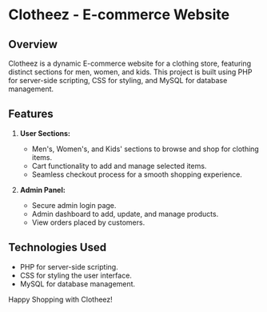 # Clotheez - E-commerce Website

## Overview
Clotheez is a dynamic E-commerce website for a clothing store, featuring distinct sections for men, women, and kids. This project is built using PHP for server-side scripting, CSS for styling, and MySQL for database management.

## Features
1. **User Sections:**
   - Men's, Women's, and Kids' sections to browse and shop for clothing items.
   - Cart functionality to add and manage selected items.
   - Seamless checkout process for a smooth shopping experience.

2. **Admin Panel:**
   - Secure admin login page.
   - Admin dashboard to add, update, and manage products.
   - View orders placed by customers.

## Technologies Used
- PHP for server-side scripting.
- CSS for styling the user interface.
- MySQL for database management.

Happy Shopping with Clotheez!
